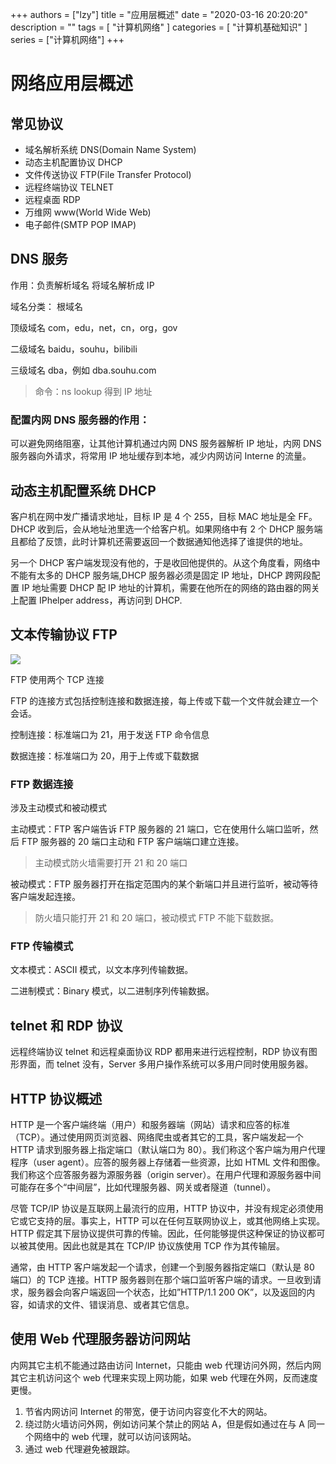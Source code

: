 +++
authors = ["lzy"]
title = "应用层概述"
date = "2020-03-16 20:20:20"
description = ""
tags = [
    "计算机网络"
]
categories = [
    "计算机基础知识"
]
series = ["计算机网络"]
+++

# 网络应用层概述

## 常见协议

- 域名解析系统 DNS(Domain Name System)
- 动态主机配置协议 DHCP
- 文件传送协议 FTP(File Transfer Protocol)
- 远程终端协议 TELNET
- 远程桌面 RDP
- 万维网 www(World Wide Web)
- 电子邮件(SMTP POP IMAP)

## DNS 服务

作用：负责解析域名 将域名解析成 IP

域名分类： 根域名

顶级域名 com，edu，net，cn，org，gov

二级域名 baidu，souhu，bilibili

三级域名 dba，例如 dba.souhu.com

> 命令：ns lookup 得到 IP 地址

### 配置内网 DNS 服务器的作用：

可以避免网络阻塞，让其他计算机通过内网 DNS 服务器解析 IP 地址，内网 DNS 服务器向外请求，将常用 IP 地址缓存到本地，减少内网访问 Interne 的流量。

## 动态主机配置系统 DHCP

客户机在网中发广播请求地址，目标 IP 是 4 个 255，目标 MAC 地址是全 FF。DHCP 收到后，会从地址池里选一个给客户机。如果网络中有 2 个 DHCP 服务端且都给了反馈，此时计算机还需要返回一个数据通知他选择了谁提供的地址。

另一个 DHCP 客户端发现没有他的，于是收回他提供的。从这个角度看，网络中不能有太多的 DHCP 服务端,DHCP 服务器必须是固定 IP 地址，DHCP 跨网段配置 IP 地址需要 DHCP 配 IP 地址的计算机，需要在他所在的网络的路由器的网关上配置 IPhelper address，再访问到 DHCP.

## 文本传输协议 FTP

![](../static/I7GbbZvZxoJy1zxk0MYcb72fnFd.png)

FTP 使用两个 TCP 连接

FTP 的连接方式包括控制连接和数据连接，每上传或下载一个文件就会建立一个会话。

控制连接：标准端口为 21，用于发送 FTP 命令信息

数据连接：标准端口为 20，用于上传或下载数据

### FTP 数据连接

涉及主动模式和被动模式

主动模式：FTP 客户端告诉 FTP 服务器的 21 端口，它在使用什么端口监听，然后 FTP 服务器的 20 端口主动和 FTP 客户端端口建立连接。

> 主动模式防火墙需要打开 21 和 20 端口

被动模式：FTP 服务器打开在指定范围内的某个新端口并且进行监听，被动等待客户端发起连接。

> 防火墙只能打开 21 和 20 端口，被动模式 FTP 不能下载数据。

### FTP 传输模式

文本模式：ASCII 模式，以文本序列传输数据。

二进制模式：Binary 模式，以二进制序列传输数据。

## telnet 和 RDP 协议

远程终端协议 telnet 和远程桌面协议 RDP 都用来进行远程控制，RDP 协议有图形界面，而 telnet 没有，Server 多用户操作系统可以多用户同时使用服务器。

## HTTP 协议概述

HTTP 是一个客户端终端（用户）和服务器端（网站）请求和应答的标准（TCP）。通过使用网页浏览器、网络爬虫或者其它的工具，客户端发起一个 HTTP 请求到服务器上指定端口（默认端口为 80）。我们称这个客户端为用户代理程序（user agent）。应答的服务器上存储着一些资源，比如 HTML 文件和图像。我们称这个应答服务器为源服务器（origin server）。在用户代理和源服务器中间可能存在多个“中间层”，比如代理服务器、网关或者隧道（tunnel）。

尽管 TCP/IP 协议是互联网上最流行的应用，HTTP 协议中，并没有规定必须使用它或它支持的层。事实上，HTTP 可以在任何互联网协议上，或其他网络上实现。HTTP 假定其下层协议提供可靠的传输。因此，任何能够提供这种保证的协议都可以被其使用。因此也就是其在 TCP/IP 协议族使用 TCP 作为其传输层。

通常，由 HTTP 客户端发起一个请求，创建一个到服务器指定端口（默认是 80 端口）的 TCP 连接。HTTP 服务器则在那个端口监听客户端的请求。一旦收到请求，服务器会向客户端返回一个状态，比如”HTTP/1.1 200 OK”，以及返回的内容，如请求的文件、错误消息、或者其它信息。

## 使用 Web 代理服务器访问网站

内网其它主机不能通过路由访问 Internet，只能由 web 代理访问外网，然后内网其它主机访问这个 web 代理来实现上网功能，如果 web 代理在外网，反而速度更慢。

1. 节省内网访问 Internet 的带宽，便于访问内容变化不大的网站。
2. 绕过防火墙访问外网，例如访问某个禁止的网站 A，但是假如通过在与 A 同一个网络中的 web 代理，就可以访问该网站。
3. 通过 web 代理避免被跟踪。
